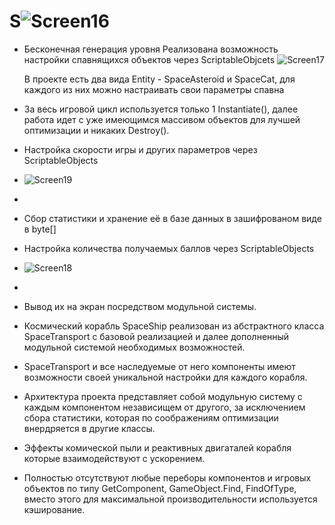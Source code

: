 # S![Screen16](https://user-images.githubusercontent.com/59829650/164462429-f284a254-ea43-46ac-a0af-970696fde12d.png)

- Бесконечная генерация уровня
 Реализована возможность настройки спавнящихся объектов через ScriptableObjcets 
 ![Screen17](https://user-images.githubusercontent.com/59829650/164463032-e98d861e-9137-4426-bd24-dcc26eb5e61f.png)
 
  В проекте есть два вида Entity - SpaceAsteroid и SpaceCat, для каждого из них можно настраивать свои параметры спавна
- За весь игровой цикл используется только 1 Instantiate(), далее работа идет с уже имеющимся массивом объектов для лучшей оптимизации
 и никаких Destroy().
- Настройка скорости игры и других параметров через ScriptableObjects
- ![Screen19](https://user-images.githubusercontent.com/59829650/164464256-499a7700-addd-4508-bdb3-64920ab31929.png)
- 
- Сбор статистики и хранение её в базе данных в зашифрованом виде в byte[]
- Настройка количества получаемых баллов через ScriptableObjects 
- ![Screen18](https://user-images.githubusercontent.com/59829650/164463997-ae96ce81-06a4-4d6f-be6a-62a30ef61d04.png)
- 
- Вывод их на экран посредством модульной системы.
- Космический корабль SpaceShip реализован из абстрактного класса SpaceTransport с базовой реализацией и далее дополненный модульной системой необходимых возможностей.
- SpaceTransport и все наследуемые от него компоненты имеют возможности своей уникальной настройки для каждого корабля.
- Архитектура проекта представляет собой модульную систему с каждым компонентом независищем от другого, за исключением сбора статистики, которая по соображениям оптимизации внердряется в другие классы.
- Эффекты комической пыли и реактивных двигаталей корабля которые взаимодействуют с ускорением.
- Полностью отсутствуют любые переборы компонентов и игровых объектов по типу GetComponent, GameObject.Find, FindOfType, вместо этого для максимальной производительности используется кэширование.

